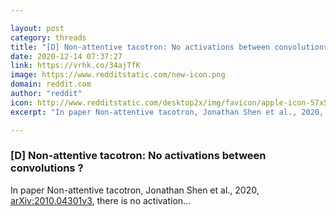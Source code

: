 ```yaml
---

layout: post
category: threads
title: "[D] Non-attentive tacotron: No activations between convolutions ?"
date: 2020-12-14 07:37:27
link: https://vrhk.co/34ajTfK
image: https://www.redditstatic.com/new-icon.png
domain: reddit.com
author: "reddit"
icon: http://www.redditstatic.com/desktop2x/img/favicon/apple-icon-57x57.png
excerpt: "In paper Non-attentive tacotron, Jonathan Shen et al., 2020, [arXiv:2010.04301v3](<https://arxiv.org/pdf/2010.04301v3.pdf>), there is no activation..."

---
```


### [D] Non-attentive tacotron: No activations between convolutions ?

In paper Non-attentive tacotron, Jonathan Shen et al., 2020, [arXiv:2010.04301v3](<https://arxiv.org/pdf/2010.04301v3.pdf>), there is no activation...